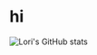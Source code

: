 # hi

![Lori's GitHub stats](https://github-readme-stats.vercel.app/api?username=Lori&show_icons=true&theme=radical)
